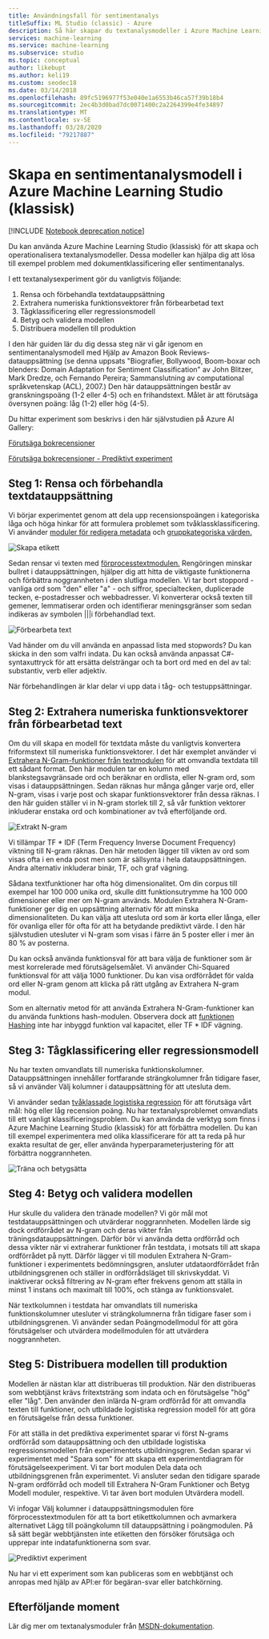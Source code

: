 ```yaml
---
title: Användningsfall för sentimentanalys
titleSuffix: ML Studio (classic) - Azure
description: Så här skapar du textanalysmodeller i Azure Machine Learning Studio (klassisk) med moduler för textförbearbetning, N-gram eller funktions hashing
services: machine-learning
ms.service: machine-learning
ms.subservice: studio
ms.topic: conceptual
author: likebupt
ms.author: keli19
ms.custom: seodec18
ms.date: 03/14/2018
ms.openlocfilehash: 89fc5196977f53e040e1a6553b46ca57f39b18b4
ms.sourcegitcommit: 2ec4b3d0bad7dc0071400c2a2264399e4fe34897
ms.translationtype: MT
ms.contentlocale: sv-SE
ms.lasthandoff: 03/28/2020
ms.locfileid: "79217887"
---
```

# <a name="create-a-sentiment-analysis-model-in-azure-machine-learning-studio-classic"></a>Skapa en sentimentanalysmodell i Azure Machine Learning Studio (klassisk)

[!INCLUDE [Notebook deprecation notice](../../../includes/aml-studio-notebook-notice.md)]

Du kan använda Azure Machine Learning Studio (klassisk) för att skapa och operationalisera textanalysmodeller. Dessa modeller kan hjälpa dig att lösa till exempel problem med dokumentklassificering eller sentimentanalys.

I ett textanalysexperiment gör du vanligtvis följande:

1. Rensa och förbehandla textdatauppsättning
2. Extrahera numeriska funktionsvektorer från förbearbetad text
3. Tågklassificering eller regressionsmodell
4. Betyg och validera modellen
5. Distribuera modellen till produktion

I den här guiden lär du dig dessa steg när vi går igenom en sentimentanalysmodell med Hjälp av Amazon Book Reviews-datauppsättning (se denna uppsats "Biografier, Bollywood, Boom-boxar och blenders: Domain Adaptation for Sentiment Classification" av John Blitzer, Mark Dredze, och Fernando Pereira; Sammanslutning av computational språkvetenskap (ACL), 2007.) Den här datauppsättningen består av granskningspoäng (1-2 eller 4-5) och en frihandstext. Målet är att förutsäga översynen poäng: låg (1-2) eller hög (4-5).

Du hittar experiment som beskrivs i den här självstudien på Azure AI Gallery:

[Förutsäga bokrecensioner](https://gallery.azure.ai/Experiment/Predict-Book-Reviews-1)

[Förutsäga bokrecensioner - Prediktivt experiment](https://gallery.azure.ai/Experiment/Predict-Book-Reviews-Predictive-Experiment-1)

## <a name="step-1-clean-and-preprocess-text-dataset"></a>Steg 1: Rensa och förbehandla textdatauppsättning
Vi börjar experimentet genom att dela upp recensionspoängen i kategoriska låga och höga hinkar för att formulera problemet som tvåklassklassificering. Vi använder [moduler för redigera metadata](https://msdn.microsoft.com/library/azure/dn905986.aspx) och [gruppkategoriska värden.](https://msdn.microsoft.com/library/azure/dn906014.aspx)

![Skapa etikett](./media/text-analytics-module-tutorial/create-label.png)

Sedan rensar vi texten med [förprocesstextmodulen.](https://msdn.microsoft.com/library/azure/mt762915.aspx) Rengöringen minskar bullret i datauppsättningen, hjälper dig att hitta de viktigaste funktionerna och förbättra noggrannheten i den slutliga modellen. Vi tar bort stoppord - vanliga ord som "den" eller "a" - och siffror, specialtecken, duplicerade tecken, e-postadresser och webbadresser. Vi konverterar också texten till gemener, lemmatiserar orden och identifierar meningsgränser som sedan indikeras av symbolen |||i förbehandlad text.

![Förbearbeta text](./media/text-analytics-module-tutorial/preprocess-text.png)

Vad händer om du vill använda en anpassad lista med stopwords? Du kan skicka in den som valfri indata. Du kan också använda anpassat C#-syntaxuttryck för att ersätta delsträngar och ta bort ord med en del av tal: substantiv, verb eller adjektiv.

När förbehandlingen är klar delar vi upp data i tåg- och testuppsättningar.

## <a name="step-2-extract-numeric-feature-vectors-from-pre-processed-text"></a>Steg 2: Extrahera numeriska funktionsvektorer från förbearbetad text
Om du vill skapa en modell för textdata måste du vanligtvis konvertera friformstext till numeriska funktionsvektorer. I det här exemplet använder vi [Extrahera N-Gram-funktioner från textmodulen](https://msdn.microsoft.com/library/azure/mt762916.aspx) för att omvandla textdata till ett sådant format. Den här modulen tar en kolumn med blankstegsavgränsade ord och beräknar en ordlista, eller N-gram ord, som visas i datauppsättningen. Sedan räknas hur många gånger varje ord, eller N-gram, visas i varje post och skapar funktionsvektorer från dessa räknas. I den här guiden ställer vi in N-gram storlek till 2, så vår funktion vektorer inkluderar enstaka ord och kombinationer av två efterföljande ord.

![Extrakt N-gram](./media/text-analytics-module-tutorial/extract-ngrams.png)

Vi tillämpar TF * IDF (Term Frequency Inverse Document Frequency) viktning till N-gram räknas. Den här metoden lägger till vikten av ord som visas ofta i en enda post men som är sällsynta i hela datauppsättningen. Andra alternativ inkluderar binär, TF, och graf vägning.

Sådana textfunktioner har ofta hög dimensionalitet. Om din corpus till exempel har 100 000 unika ord, skulle ditt funktionsutrymme ha 100 000 dimensioner eller mer om N-gram används. Modulen Extrahera N-Gram-funktioner ger dig en uppsättning alternativ för att minska dimensionaliteten. Du kan välja att utesluta ord som är korta eller långa, eller för ovanliga eller för ofta för att ha betydande prediktivt värde. I den här självstudien utesluter vi N-gram som visas i färre än 5 poster eller i mer än 80 % av posterna.

Du kan också använda funktionsval för att bara välja de funktioner som är mest korrelerade med förutsägelsemålet. Vi använder Chi-Squared funktionsval för att välja 1000 funktioner. Du kan visa ordförrådet för valda ord eller N-gram genom att klicka på rätt utgång av Extrahera N-gram modul.

Som en alternativ metod för att använda Extrahera N-Gram-funktioner kan du använda funktions hash-modulen. Observera dock att [funktionen Hashing](https://msdn.microsoft.com/library/azure/dn906018.aspx) inte har inbyggd funktion val kapacitet, eller TF * IDF vägning.

## <a name="step-3-train-classification-or-regression-model"></a>Steg 3: Tågklassificering eller regressionsmodell
Nu har texten omvandlats till numeriska funktionskolumner. Datauppsättningen innehåller fortfarande strängkolumner från tidigare faser, så vi använder Välj kolumner i datauppsättning för att utesluta dem.

Vi använder sedan [tvåklassade logistiska regression](https://msdn.microsoft.com/library/azure/dn905994.aspx) för att förutsäga vårt mål: hög eller låg recension poäng. Nu har textanalysproblemet omvandlats till ett vanligt klassificeringsproblem. Du kan använda de verktyg som finns i Azure Machine Learning Studio (klassisk) för att förbättra modellen. Du kan till exempel experimentera med olika klassificerare för att ta reda på hur exakta resultat de ger, eller använda hyperparameterjustering för att förbättra noggrannheten.

![Träna och betygsätta](./media/text-analytics-module-tutorial/scoring-text.png)

## <a name="step-4-score-and-validate-the-model"></a>Steg 4: Betyg och validera modellen
Hur skulle du validera den tränade modellen? Vi gör mål mot testdatauppsättningen och utvärderar noggrannheten. Modellen lärde sig dock ordförrådet av N-gram och deras vikter från träningsdatauppsättningen. Därför bör vi använda detta ordförråd och dessa vikter när vi extraherar funktioner från testdata, i motsats till att skapa ordförrådet på nytt. Därför lägger vi till modulen Extrahera N-Gram-funktioner i experimentets bedömningsgren, ansluter utdataordförrådet från utbildningsgrenen och ställer in ordförrådsläget till skrivskyddat. Vi inaktiverar också filtrering av N-gram efter frekvens genom att ställa in minst 1 instans och maximalt till 100%, och stänga av funktionsvalet.

När textkolumnen i testdata har omvandlats till numeriska funktionskolumner utesluter vi strängkolumnerna från tidigare faser som i utbildningsgrenen. Vi använder sedan Poängmodellmodul för att göra förutsägelser och utvärdera modellmodulen för att utvärdera noggrannheten.

## <a name="step-5-deploy-the-model-to-production"></a>Steg 5: Distribuera modellen till produktion
Modellen är nästan klar att distribueras till produktion. När den distribueras som webbtjänst krävs fritextsträng som indata och en förutsägelse "hög" eller "låg". Den använder den inlärda N-gram ordförråd för att omvandla texten till funktioner, och utbildade logistiska regression modell för att göra en förutsägelse från dessa funktioner. 

För att ställa in det prediktiva experimentet sparar vi först N-grams ordförråd som datauppsättning och den utbildade logistiska regressionsmodellen från experimentets utbildningsgren. Sedan sparar vi experimentet med "Spara som" för att skapa ett experimentdiagram för förutsägelseexperiment. Vi tar bort modulen Dela data och utbildningsgrenen från experimentet. Vi ansluter sedan den tidigare sparade N-gram ordförråd och modell till Extrahera N-Gram Funktioner och Betyg Modell moduler, respektive. Vi tar även bort modulen Utvärdera modell.

Vi infogar Välj kolumner i datauppsättningsmodulen före förprocesstextmodulen för att ta bort etikettkolumnen och avmarkera alternativet Lägg till poängkolumn till datauppsättning i poängmodulen. På så sätt begär webbtjänsten inte etiketten den försöker förutsäga och upprepar inte indatafunktionerna som svar.

![Prediktivt experiment](./media/text-analytics-module-tutorial/predictive-text.png)

Nu har vi ett experiment som kan publiceras som en webbtjänst och anropas med hjälp av API:er för begäran-svar eller batchkörning.

## <a name="next-steps"></a>Efterföljande moment
Lär dig mer om textanalysmoduler från [MSDN-dokumentation](https://msdn.microsoft.com/library/azure/dn905886.aspx).

